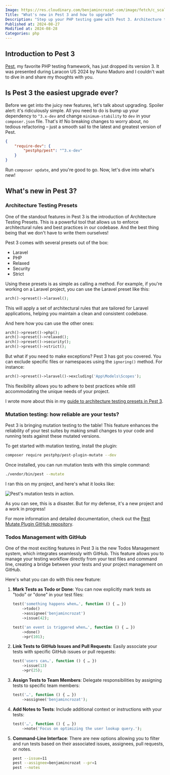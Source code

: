 ```yaml
---
Image: https://res.cloudinary.com/benjamincrozat-com/image/fetch/c_scale,f_webp,q_auto,w_1200/https://github.com/user-attachments/assets/2e4c7701-a2c5-4cdd-aa1c-9326ac56bad3
Title: "What's new in Pest 3 and how to upgrade"
Description: "Step up your PHP testing game with Pest 3. Architecture testing presets, mutations, and todo lists management."
Published at: 2024-08-27
Modified at: 2024-08-28
Categories: php
---
```


## Introduction to Pest 3

[Pest](https://pestphp.com), my favorite PHP testing framework, has just dropped its version 3. It was presented during Laracon US 2024 by Nuno Maduro and I couldn't wait to dive in and share my thoughts with you.

## Is Pest 3 the easiest upgrade ever?

Before we get into the juicy new features, let's talk about upgrading. Spoiler alert: it's ridiculously simple. All you need to do is bump up your dependency to `^3.x-dev` and change `minimum-stability` to `dev` in your `composer.json` file. That's it! No breaking changes to worry about, no tedious refactoring – just a smooth sail to the latest and greatest version of Pest.

```json
{
    "require-dev": {
        "pestphp/pest": "^3.x-dev"
    }
}
```

Run `composer update`, and you're good to go. Now, let's dive into what's new!

## What's new in Pest 3?

### Architecture Testing Presets

One of the standout features in Pest 3 is the introduction of Architecture Testing Presets. This is a powerful tool that allows us to enforce architectural rules and best practices in our codebase. And the best thing being that we don't have to write them ourselves!

Pest 3 comes with several presets out of the box:

- Laravel
- PHP
- Relaxed
- Security
- Strict

Using these presets is as simple as calling a method. For example, if you're working on a Laravel project, you can use the Laravel preset like this:

```php
arch()->preset()->laravel();
```

This will apply a set of architectural rules that are tailored for Laravel applications, helping you maintain a clean and consistent codebase.

And here how you can use the other ones:

```php
arch()->preset()->php();
arch()->preset()->relaxed();
arch()->preset()->security();
arch()->preset()->strict();
```

But what if you need to make exceptions? Pest 3 has got you covered. You can exclude specific files or namespaces using the `ignoring()` method. For instance:

```php
arch()->preset()->laravel()->excluding('App\Models\Scopes');
```

This flexibility allows you to adhere to best practices while still accommodating the unique needs of your project.

I wrote more about this in my [guide to architecture testing presets in Pest 3](/pest-3-architecture-testing-presets).

### Mutation testing: how reliable are your tests?

Pest 3 is bringing mutation testing to the table! This feature enhances the reliability of your test suites by making small changes to your code and running tests against these mutated versions.

To get started with mutation testing, install the plugin:

```bash
composer require pestphp/pest-plugin-mutate --dev
```

Once installed, you can run mutation tests with this simple command:

```bash
./vendor/bin/pest --mutate
```

I ran this on my project, and here's what it looks like:

![Pest's mutation tests in action.](https://res.cloudinary.com/benjamincrozat-com/image/fetch/c_scale,f_webp,q_auto,w_1200/https://github.com/user-attachments/assets/fe303b15-3a35-4f8b-8a6b-f066e566576c)

As you can see, this is a disaster. But for my defense, it's a new project and a work in progress!

For more information and detailed documentation, check out the [Pest Mutate Plugin GitHub repository](https://github.com/pestphp/pest-plugin-mutate).

### Todos Management with GitHub

One of the most exciting features in Pest 3 is the new Todos Management system, which integrates seamlessly with GitHub. This feature allows you to manage your testing workflow directly from your test files and command line, creating a bridge between your tests and your project management on GitHub.

Here's what you can do with this new feature:

1. **Mark Tests as Todo or Done**: You can now explicitly mark tests as "todo" or "done" in your test files:

   ```php
   test('something happens when…', function () { … })
       ->todo()
       ->assignee('benjamincrozat')
       ->issue(42);

   test('an event is triggered when…', function () { … })
       ->done()
       ->pr(101);
   ```

2. **Link Tests to GitHub Issues and Pull Requests**: Easily associate your tests with specific GitHub issues or pull requests:

   ```php
   test('users can…', function () { … })
       ->issue(13)
       ->pr(25);
   ```

3. **Assign Tests to Team Members**: Delegate responsibilities by assigning tests to specific team members:

   ```php
   test('…', function () { … })
       ->assignee('benjamincrozat');
   ```

4. **Add Notes to Tests**: Include additional context or instructions with your tests:

   ```php
   test('…', function () { … })
       ->note('Focus on optimizing the user lookup query.');
   ```

5. **Command-Line Interface**: There are new options allowing you to filter and run tests based on their associated issues, assignees, pull requests, or notes.

   ```bash
   pest --issue=11
   pest --assignee=benjamincrozat --pr=1
   pest --notes
   ```
